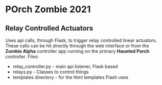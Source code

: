 # POrch Zombie 2021

## Relay Controlled Actuators
Uses api calls, through Flask, to trigger relay controlled linear actuators.  These calls can be hit directly through the web interface or from the **Zombie Alpha** controller app running on the primary **Haunted Porch** controller.
Files:
- relay_controller.py - main api listener, Flask based
- relays.py - Classes to control things
- templates directory - for the html templates Flash uses
